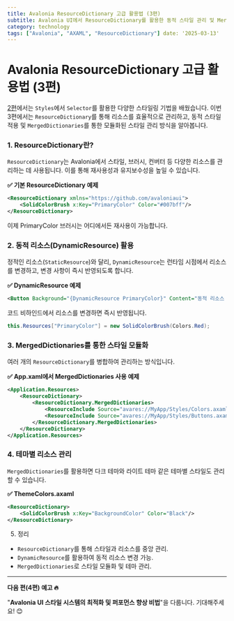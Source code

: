 ```yaml
---
title: Avalonia ResourceDictionary 고급 활용법 (3편) 
subtitle: Avalonia UI에서 ResourceDictionary를 활용한 동적 스타일 관리 및 MergedDictionaries의 활용법을 소개합니다
category: technology 
tags: ["Avalonia", "AXAML", "ResourceDictionary"] date: '2025-03-13'
---
```

# Avalonia ResourceDictionary 고급 활용법 (3편)

[2편](https://lukewire129.github.io/blog/postdetail?category=tech&title=AvaloniaStyle%EC%99%84%EC%A0%84%EC%A0%95%EB%B3%B5_2&name=README.md)에서는 `Styles`에서 `Selector`를 활용한 다양한 스타일링 기법을 배웠습니다. 이번 3편에서는 `ResourceDictionary`를 통해 리소스를 효율적으로 관리하고, 동적 스타일 적용 및 `MergedDictionaries`를 통한 모듈화된 스타일 관리 방식을 알아봅니다.

### 1. ResourceDictionary란?

`ResourceDictionary`는 Avalonia에서 스타일, 브러시, 컨버터 등 다양한 리소스를 관리하는 데 사용됩니다. 이를 통해 재사용성과 유지보수성을 높일 수 있습니다.

**✅ 기본 ResourceDictionary 예제**
```xml
<ResourceDictionary xmlns="https://github.com/avaloniaui">
    <SolidColorBrush x:Key="PrimaryColor" Color="#007bff"/>
</ResourceDictionary>
```
이제 PrimaryColor 브러시는 어디에서든 재사용이 가능합니다.

### 2. 동적 리소스(DynamicResource) 활용

정적인 리소스(`StaticResource`)와 달리, `DynamicResource`는 런타임 시점에서 리소스를 변경하고, 변경 사항이 즉시 반영되도록 합니다.

**✅ DynamicResource 예제**
```xml
<Button Background="{DynamicResource PrimaryColor}" Content="동적 리소스 적용"/>
```
코드 비하인드에서 리소스를 변경하면 즉시 반영됩니다.
```csharp
this.Resources["PrimaryColor"] = new SolidColorBrush(Colors.Red);
```

### 3. MergedDictionaries를 통한 스타일 모듈화

여러 개의 `ResourceDictionary`를 병합하여 관리하는 방식입니다.

**✅ App.xaml에서 MergedDictionaries 사용 예제**
```xml
<Application.Resources>
    <ResourceDictionary>
        <ResourceDictionary.MergedDictionaries>
            <ResourceInclude Source="avares://MyApp/Styles/Colors.axaml"/>
            <ResourceInclude Source="avares://MyApp/Styles/Buttons.axaml"/>
        </ResourceDictionary.MergedDictionaries>
    </ResourceDictionary>
</Application.Resources>
```
### 4. 테마별 리소스 관리

`MergedDictionaries`를 활용하면 다크 테마와 라이트 테마 같은 테마별 스타일도 관리할 수 있습니다.

**✅ ThemeColors.axaml**
```xml
<ResourceDictionary>
    <SolidColorBrush x:Key="BackgroundColor" Color="Black"/>
</ResourceDictionary>
```
5. 정리

- `ResourceDictionary`를 통해 스타일과 리소스를 중앙 관리.
- `DynamicResource`를 활용하여 동적 리소스 변경 가능.
- `MergedDictionaries`로 스타일 모듈화 및 테마 관리.

---
**다음 편(4편) 예고 🔥**

"**Avalonia UI 스타일 시스템의 최적화 및 퍼포먼스 향상 비법**"을 다룹니다. 기대해주세요! 😊

